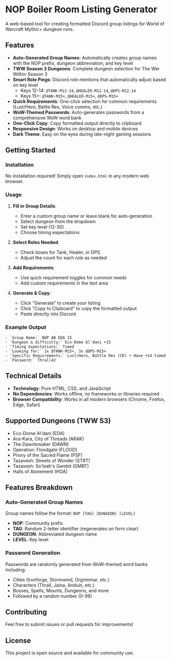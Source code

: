 # NOP Boiler Room Listing Generator

A web-based tool for creating formatted Discord group listings for World of Warcraft Mythic+ dungeon runs.

## Features

- **Auto-Generated Group Names**: Automatically creates group names with the NOP prefix, dungeon abbreviation, and key level
- **TWW Season 3 Dungeons**: Complete dungeon selection for The War Within Season 3
- **Smart Role Pings**: Discord role mentions that automatically adjust based on key level
  - Keys 12-14: `@TANK-M12-14`, `@HEALER-M12-14`, `@DPS-M12-14`
  - Keys 15+: `@TANK-M15+`, `@HEALER-M15+`, `@DPS-M15+`
- **Quick Requirements**: One-click selection for common requirements (Lust/Hero, Battle Res, Voice comms, etc.)
- **WoW-Themed Passwords**: Auto-generates passwords from a comprehensive WoW word bank
- **One-Click Copy**: Copy formatted output directly to clipboard
- **Responsive Design**: Works on desktop and mobile devices
- **Dark Theme**: Easy on the eyes during late-night gaming sessions

## Getting Started

### Installation

No installation required! Simply open `index.html` in any modern web browser.

### Usage

1. **Fill in Group Details**:
   - Enter a custom group name or leave blank for auto-generation
   - Select dungeon from the dropdown
   - Set key level (12-30)
   - Choose timing expectations

2. **Select Roles Needed**:
   - Check boxes for Tank, Healer, or DPS
   - Adjust the count for each role as needed

3. **Add Requirements**:
   - Use quick requirement toggles for common needs
   - Add custom requirements in the text area

4. **Generate & Copy**:
   - Click "Generate" to create your listing
   - Click "Copy to Clipboard" to copy the formatted output
   - Paste directly into Discord

### Example Output

```
- `Group Name:` NOP AB EDA 15
- `Dungeon & difficulty:` Eco-Dome Al'dani +15
- `Timing expectations:` Timed
- `Looking for:` 1x @TANK-M15+, 3x @DPS-M15+
- `Specific Requirements:` Lust/Hero, Battle Res (CR) • Have +14 timed
- `Password:` Thrall42
```

## Technical Details

- **Technology**: Pure HTML, CSS, and JavaScript
- **No Dependencies**: Works offline, no frameworks or libraries required
- **Browser Compatibility**: Works in all modern browsers (Chrome, Firefox, Edge, Safari)

## Supported Dungeons (TWW S3)

- Eco-Dome Al'dani (EDA)
- Ara-Kara, City of Threads (ARAK)
- The Dawnbreaker (DAWN)
- Operation: Floodgate (FLOOD)
- Priory of the Sacred Flame (PSF)
- Tazavesh: Streets of Wonder (STRT)
- Tazavesh: So'leah's Gambit (GMBT)
- Halls of Atonement (HOA)

## Features Breakdown

### Auto-Generated Group Names
Group names follow the format: `NOP [TAG] [DUNGEON] [LEVEL]`
- **NOP**: Community prefix
- **TAG**: Random 2-letter identifier (regenerates on form clear)
- **DUNGEON**: Abbreviated dungeon name
- **LEVEL**: Key level

### Password Generation
Passwords are randomly generated from WoW-themed word banks including:
- Cities (Ironforge, Stormwind, Orgrimmar, etc.)
- Characters (Thrall, Jaina, Anduin, etc.)
- Bosses, Spells, Mounts, Dungeons, and more
- Followed by a random number (0-99)

## Contributing

Feel free to submit issues or pull requests for improvements!

## License

This project is open source and available for community use.

